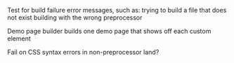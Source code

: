 Test for build failure error messages, such as:
  trying to build a file that does not exist
  building with the wrong preprocessor

Demo page builder builds one demo page that shows off each custom element

Fail on CSS syntax errors in non-preprocessor land?
